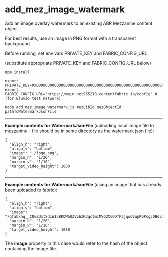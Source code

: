 # add_mez_image_watermark

Add an image overlay watermark to an existing ABR Mezzanine content object

For best results, use an image in PNG format with a transparent background.

Before running, set env vars PRIVATE_KEY and FABRIC_CONFIG_URL

(substitute appropriate PRIVATE_KEY and FABRIC_CONFIG_URL below)


```
npm install

export PRIVATE_KEY=0x0000000000000000000000000000000000000000000000000000000000000000
export FABRIC_CONFIG_URL="https://main.net955210.contentfabric.io/config" # (for Eluvio test network)

node add_mez_image_watermark.js mezLibId mezObjectId pathToWatermarkJsonFile
```

---
**Example contents for WatermarkJsonFile** (uploading local image file to mezzanine - file should be in same directory as the watermark json file):

```
{
  "align_h": "right",
  "align_v": "bottom",
  "image": "./logo.png",
  "margin_h": "1/20",
  "margin_v": "1/10",
  "target_video_height": 1080
}
```

---

**Example contents for WatermarkJsonFile** (using an image that has already been uploaded to fabric):




```
{
  "align_h": "right",
  "align_v": "bottom",
  "image": "/qfab/hq__C8vZUxtSdiW1zBKQWbUZVL6ZK3qctmiMVQ2XsQDfP3jqwQ2upKGPcg3DBd5dheMbepBrTDTLWi/files/watermark.png",
  "margin_h": "1/20",
  "margin_v": "1/10",
  "target_video_height": 1080
}
```
The **image** property in this case would refer to the hash of the object containing the image file.